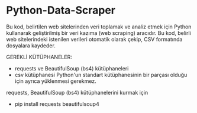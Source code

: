 # Python-Data-Scraper
Bu kod, belirtilen web sitelerinden veri toplamak ve analiz etmek için Python kullanarak geliştirilmiş bir veri kazıma (web scraping) aracıdır. Bu kod, belirli web sitelerindeki istenilen verileri otomatik olarak çekip, CSV formatında dosyalara kaydeder.

GEREKLİ KÜTÜPHANELER:
  - requests ve BeautifulSoup (bs4) kütüphaneleri
  - csv kütüphanesi Python'un standart kütüphanesinin bir parçası olduğu için ayrıca yüklenmesi gerekmez.

requests, BeautifulSoup (bs4) kütüphanelerini kurmak için
  - pip install requests beautifulsoup4
